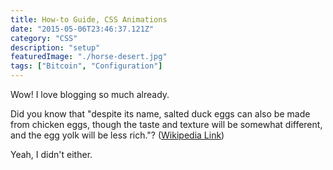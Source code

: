 ```yaml
---
title: How-to Guide, CSS Animations
date: "2015-05-06T23:46:37.121Z"
category: "CSS"
description: "setup"
featuredImage: "./horse-desert.jpg"
tags: ["Bitcoin", "Configuration"]
---
```


Wow! I love blogging so much already.

Did you know that "despite its name, salted duck eggs can also be made from
chicken eggs, though the taste and texture will be somewhat different, and the
egg yolk will be less rich."?
([Wikipedia Link](http://en.wikipedia.org/wiki/Salted_duck_egg))

Yeah, I didn't either.
